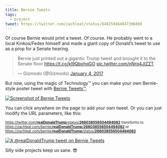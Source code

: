 ```yaml
---
title: Bernie Tweets
tags:
  - project
tweet: https://twitter.com/zachleat/status/848259464847396869
---
```


Of course Bernie would print a tweet. Of course. He probably went to a local Kinkos/Fedex himself and made a giant copy of Donald’s tweet to use as a prop for a Senate hearing.

<blockquote class="twitter-tweet" data-cards="hidden" data-lang="en"><p lang="en" dir="ltr">Bernie just printed out a gigantic Trump tweet and brought it to the Senate floor <a href="https://t.co/kl9QbohqGO">https://t.co/kl9QbohqGO</a> <a href="https://t.co/nNrq4JlZZT">pic.twitter.com/nNrq4JlZZT</a></p>&mdash; Gizmodo (@Gizmodo) <a href="https://twitter.com/Gizmodo/status/816743891118551050">January 4, 2017</a></blockquote>

But now, using the magic of Technology™ you can make your own Bernie-style poster tweet with [Bernie Tweets™](https://www.zachleat.com/bernie/).

<a href="https://www.zachleat.com/bernie/zachleat/785495065913274369" class="exempt"><img src="/web/img/posts/bernie-tweets/original.jpg" alt="Screenshot of Bernie Tweets"></a>

You can click anywhere on the page to add your own tweet. Or you can just modify the URL parameters, like this:

<p style="font-size: 80%"><a href="https://twitter.com/realDonaldTrump/status/266038556504494082" class="break">https://twitter.com/<strong>realDonaldTrump</strong>/status/<strong>266038556504494082</strong></a> transforms to <a href="https://zachleat.com/bernie/realDonaldTrump/266038556504494082" class="break">https://zachleat.com/bernie/<strong>realDonaldTrump</strong>/<strong>266038556504494082</strong></a> or <a href="https://zachleat.com/bernie/realDonaldTrump/status/266038556504494082" class="break">https://zachleat.com/bernie/<strong>realDonaldTrump</strong>/status/<strong>266038556504494082</strong></a></p>

<a href="https://www.zachleat.com/bernie/realDonaldTrump/266038556504494082" class="exempt"><img src="/web/img/posts/bernie-tweets/sample1.jpg" alt="A @realDonaldTrump tweet on Bernie Tweets"></a>

Silly side projects keep us sane. 😎

